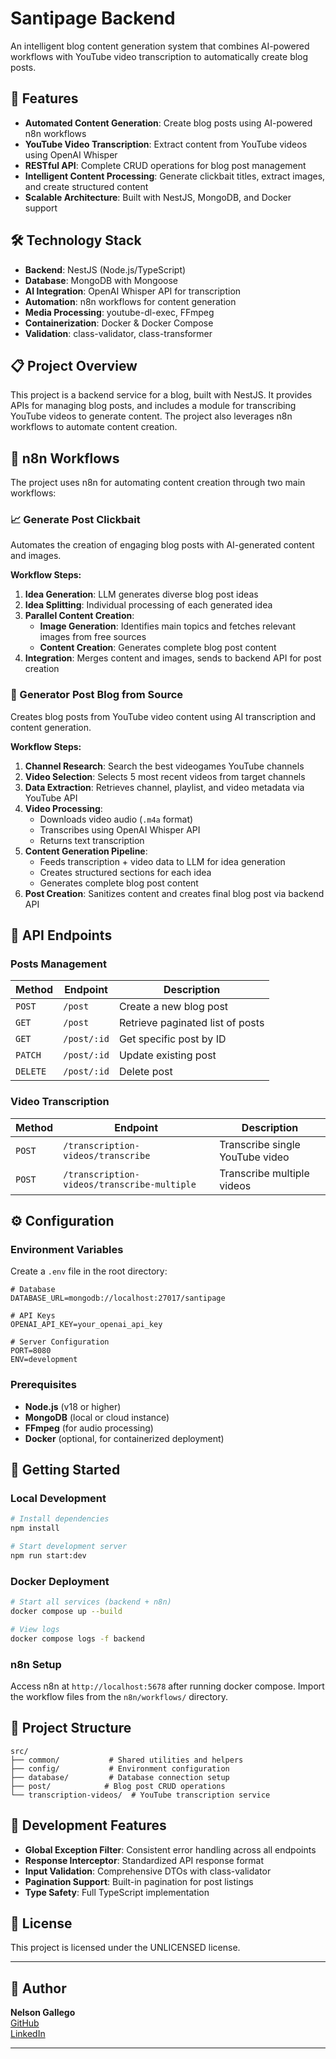 # Santipage Backend

An intelligent blog content generation system that combines AI-powered workflows with YouTube video transcription to automatically create blog posts.

## 🚀 Features

- **Automated Content Generation**: Create blog posts using AI-powered n8n workflows
- **YouTube Video Transcription**: Extract content from YouTube videos using OpenAI Whisper
- **RESTful API**: Complete CRUD operations for blog post management
- **Intelligent Content Processing**: Generate clickbait titles, extract images, and create structured content
- **Scalable Architecture**: Built with NestJS, MongoDB, and Docker support

## 🛠️ Technology Stack

- **Backend**: NestJS (Node.js/TypeScript)
- **Database**: MongoDB with Mongoose
- **AI Integration**: OpenAI Whisper API for transcription
- **Automation**: n8n workflows for content generation
- **Media Processing**: youtube-dl-exec, FFmpeg
- **Containerization**: Docker & Docker Compose
- **Validation**: class-validator, class-transformer

## 📋 Project Overview

This project is a backend service for a blog, built with NestJS. It provides APIs for managing blog posts, and includes a module for transcribing YouTube videos to generate content. The project also leverages n8n workflows to automate content creation.

## 🤖 n8n Workflows

The project uses n8n for automating content creation through two main workflows:

### 📈 Generate Post Clickbait

Automates the creation of engaging blog posts with AI-generated content and images.

**Workflow Steps:**
1. **Idea Generation**: LLM generates diverse blog post ideas
2. **Idea Splitting**: Individual processing of each generated idea
3. **Parallel Content Creation**:
   - **Image Generation**: Identifies main topics and fetches relevant images from free sources
   - **Content Creation**: Generates complete blog post content
4. **Integration**: Merges content and images, sends to backend API for post creation

### 🎥 Generator Post Blog from Source

Creates blog posts from YouTube video content using AI transcription and content generation.

**Workflow Steps:**
1. **Channel Research**: Search the best videogames YouTube channels
2. **Video Selection**: Selects 5 most recent videos from target channels
3. **Data Extraction**: Retrieves channel, playlist, and video metadata via YouTube API
4. **Video Processing**:
   - Downloads video audio (`.m4a` format)
   - Transcribes using OpenAI Whisper API
   - Returns text transcription
5. **Content Generation Pipeline**:
   - Feeds transcription + video data to LLM for idea generation
   - Creates structured sections for each idea
   - Generates complete blog post content
6. **Post Creation**: Sanitizes content and creates final blog post via backend API

## 🔌 API Endpoints

### Posts Management

| Method | Endpoint | Description |
|--------|----------|-------------|
| `POST` | `/post` | Create a new blog post |
| `GET` | `/post` | Retrieve paginated list of posts |
| `GET` | `/post/:id` | Get specific post by ID |
| `PATCH` | `/post/:id` | Update existing post |
| `DELETE` | `/post/:id` | Delete post |

### Video Transcription

| Method | Endpoint | Description |
|--------|----------|-------------|
| `POST` | `/transcription-videos/transcribe` | Transcribe single YouTube video |
| `POST` | `/transcription-videos/transcribe-multiple` | Transcribe multiple videos |

## ⚙️ Configuration

### Environment Variables

Create a `.env` file in the root directory:

```env
# Database
DATABASE_URL=mongodb://localhost:27017/santipage

# API Keys
OPENAI_API_KEY=your_openai_api_key

# Server Configuration
PORT=8080
ENV=development
```

### Prerequisites

- **Node.js** (v18 or higher)
- **MongoDB** (local or cloud instance)
- **FFmpeg** (for audio processing)
- **Docker** (optional, for containerized deployment)

## 🚀 Getting Started

### Local Development

```bash
# Install dependencies
npm install

# Start development server
npm run start:dev

```

### Docker Deployment

```bash
# Start all services (backend + n8n)
docker compose up --build

# View logs
docker compose logs -f backend

```

### n8n Setup

Access n8n at `http://localhost:5678` after running docker compose. Import the workflow files from the `n8n/workflows/` directory.

## 📁 Project Structure

```
src/
├── common/           # Shared utilities and helpers
├── config/           # Environment configuration
├── database/         # Database connection setup
├── post/            # Blog post CRUD operations
└── transcription-videos/  # YouTube transcription service
```

## 🔧 Development Features

- **Global Exception Filter**: Consistent error handling across all endpoints
- **Response Interceptor**: Standardized API response format
- **Input Validation**: Comprehensive DTOs with class-validator
- **Pagination Support**: Built-in pagination for post listings
- **Type Safety**: Full TypeScript implementation

## 📝 License

This project is licensed under the UNLICENSED license.

---

## 🤝 Author

**Nelson Gallego**  
[GitHub](https://github.com/nelsin-06)  
[LinkedIn](https://www.linkedin.com/in/nelson-gallego-tec-dev)

---
